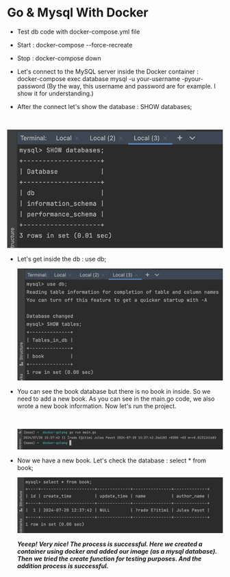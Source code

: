 # Go & Mysql With Docker 

- Test db code with docker-compose.yml file
- Start :  docker-compose --force-recreate
- Stop : docker-compose down

- Let's connect to the MySQL server inside the Docker container :
 <br> docker-compose exec database mysql -u your-username -pyour-password  (By the way, this username and password are for example. I show it for understanding.) 

 - After the connect let's show the database : SHOW databases;
  <br>

  ![code](https://github.com/Furkanturan8/docker-golang/blob/main/fotos/terminal-code-2.png)
  <br>

- Let's get inside the db : use db;
  <br>

  ![code 2](https://github.com/Furkanturan8/docker-golang/blob/main/fotos/terminal-code-3.png)
  <br>

- You can see the book database but there is no book in inside. So we need to add a new book. As you can see in the main.go code, we also wrote a new book information. Now let's run the project.

  <br>
  
  ![code 3](https://github.com/Furkanturan8/docker-golang/blob/main/fotos/terminal-code-5.png)
  <br>

- Now we have a new book. Let's check the database : select * from book;
  <br>
  
  ![code 4](https://github.com/Furkanturan8/docker-golang/blob/main/fotos/terminal-code-4.png)


  ***Yeeep! Very nice! The process is successful. Here we created a container using docker and added our image (as a mysql database).  Then we tried the create function for testing purposes.  And the addition process is successful.***
